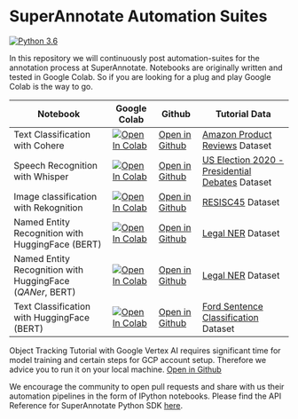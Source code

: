 # SuperAnnotate Automation Suites
[![Python 3.6](https://img.shields.io/badge/python-3.7+-blue.svg)](https://www.python.org/downloads/release/python-360/)

In this repository we will continuously post automation-suites for the annotation process at SuperAnnotate. Notebooks are originally written and tested in Google Colab. So if you are looking for a plug and play Google Colab is the way to go.

| Notebook                                                  | Google Colab | Github                                                                                 | Tutorial Data                                                                                                                  |
|-----------------------------------------------------------| ------------ |----------------------------------------------------------------------------------------|--------------------------------------------------------------------------------------------------------------------------------| 
| Text Classification with Cohere                           | [![Open In Colab](https://colab.research.google.com/assets/colab-badge.svg)](https://colab.research.google.com/github/superannotateai/automation-suites/blob/main/text_classification/text_classification_cohere_pipeline.ipynb) | [Open in Github](text_classification/text_classification_cohere_pipeline.ipynb)        | [Amazon Product Reviews](https://www.kaggle.com/datasets/kashnitsky/hierarchical-text-classification) Dataset                      |
| Speech Recognition with Whisper                           | [![Open In Colab](https://colab.research.google.com/assets/colab-badge.svg)](https://colab.research.google.com/github/superannotateai/automation-suites/blob/main/asr_automation/asr_automation_pipeline.ipynb) | [Open in Github](asr_automation/asr_automation_pipeline.ipynb)                         | [US Election 2020 - Presidential Debates](https://www.kaggle.com/datasets/headsortails/us-election-2020-presidential-debates)  Dataset|
| Image classification with Rekognition                     | [![Open In Colab](https://colab.research.google.com/assets/colab-badge.svg)](https://colab.research.google.com/assets/colab-badge.svg) | [Open in Github](image_classification/image_classification_rekognition_pipeline.ipynb) | [RESISC45](https://paperswithcode.com/dataset/resisc45) Dataset                  |
| Named Entity Recognition with HuggingFace (BERT)          |  [![Open In Colab](https://colab.research.google.com/assets/colab-badge.svg)](https://colab.research.google.com/github/superannotateai/automation-suites/blob/main/named_entity_recognition/named_entity_recognition_huggingface_bert_pipeline.ipynb) | [Open in Github](named_entity_recognition/named_entity_recognition_huggingface_bert_pipeline.ipynb) | [Legal NER](https://paperswithcode.com/dataset/legal-ner) Dataset                                                              |
| Named Entity Recognition with HuggingFace (*QANer*, BERT) | [![Open In Colab](https://colab.research.google.com/assets/colab-badge.svg)](https://colab.research.google.com/github/superannotateai/automation-suites/blob/main/named_entity_recognition/named_entity_recognition_question_answering.ipynb) | [Open in Github](named_entity_recognition/named_entity_recognition_question_answering.ipynb) |  [Legal NER](https://paperswithcode.com/dataset/legal-ner) Dataset |
| Text Classification with HuggingFace (BERT)               | [![Open In Colab](https://colab.research.google.com/assets/colab-badge.svg)](https://colab.research.google.com/github/superannotateai/automation-suites/blob/main/text_classification/text_classification_huggingface_bert_pipeline.ipynb) |  [Open in Github](text_classification/text_classification_huggingface_bert_pipeline.ipynb) | [Ford Sentence Classification](https://www.kaggle.com/datasets/satishkumarmishra/ford-sentence-classifiaction-dataset) Dataset |

Object Tracking Tutorial with Google Vertex AI requires significant time for model training and certain steps for GCP account setup. Therefore we advice you to  run it on your local machine. [Open in Github](object_tracking/object_tracking_with_gcp_pipeline.ipynb)
                                                 
We encourage the community to open pull requests and share with us their automation pipelines in the form of IPython notebooks. Please find the API Reference for SuperAnnotate Python SDK [here](https://superannotate.readthedocs.io/en/stable/superannotate.sdk.html).